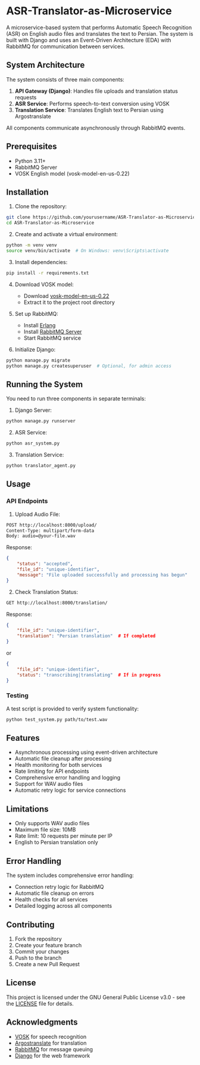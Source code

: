 # ASR-Translator-as-Microservice

A microservice-based system that performs Automatic Speech Recognition (ASR) on English audio files and translates the text to Persian. The system is built with Django and uses an Event-Driven Architecture (EDA) with RabbitMQ for communication between services.

## System Architecture

The system consists of three main components:

1. **API Gateway (Django)**: Handles file uploads and translation status requests
2. **ASR Service**: Performs speech-to-text conversion using VOSK
3. **Translation Service**: Translates English text to Persian using Argostranslate

All components communicate asynchronously through RabbitMQ events.

## Prerequisites

- Python 3.11+
- RabbitMQ Server
- VOSK English model (vosk-model-en-us-0.22)

## Installation

1. Clone the repository:
```bash
git clone https://github.com/yourusername/ASR-Translator-as-Microservice.git
cd ASR-Translator-as-Microservice
```

2. Create and activate a virtual environment:
```bash
python -m venv venv
source venv/bin/activate  # On Windows: venv\Scripts\activate
```

3. Install dependencies:
```bash
pip install -r requirements.txt
```

4. Download VOSK model:
   - Download [vosk-model-en-us-0.22](https://alphacephei.com/vosk/models)
   - Extract it to the project root directory

5. Set up RabbitMQ:
   - Install [Erlang](https://www.erlang.org/downloads)
   - Install [RabbitMQ Server](https://www.rabbitmq.com/download.html)
   - Start RabbitMQ service

6. Initialize Django:
```bash
python manage.py migrate
python manage.py createsuperuser  # Optional, for admin access
```

## Running the System

You need to run three components in separate terminals:

1. Django Server:
```bash
python manage.py runserver
```

2. ASR Service:
```bash
python asr_system.py
```

3. Translation Service:
```bash
python translator_agent.py
```

## Usage

### API Endpoints

1. Upload Audio File:
```bash
POST http://localhost:8000/upload/
Content-Type: multipart/form-data
Body: audio=@your-file.wav
```

Response:
```json
{
    "status": "accepted",
    "file_id": "unique-identifier",
    "message": "File uploaded successfully and processing has begun"
}
```

2. Check Translation Status:
```bash
GET http://localhost:8000/translation/
```

Response:
```json
{
    "file_id": "unique-identifier",
    "translation": "Persian translation"  # If completed
}
```
or
```json
{
    "file_id": "unique-identifier",
    "status": "transcribing|translating"  # If in progress
}
```

### Testing

A test script is provided to verify system functionality:

```bash
python test_system.py path/to/test.wav
```

## Features

- Asynchronous processing using event-driven architecture
- Automatic file cleanup after processing
- Health monitoring for both services
- Rate limiting for API endpoints
- Comprehensive error handling and logging
- Support for WAV audio files
- Automatic retry logic for service connections

## Limitations

- Only supports WAV audio files
- Maximum file size: 10MB
- Rate limit: 10 requests per minute per IP
- English to Persian translation only

## Error Handling

The system includes comprehensive error handling:
- Connection retry logic for RabbitMQ
- Automatic file cleanup on errors
- Health checks for all services
- Detailed logging across all components

## Contributing

1. Fork the repository
2. Create your feature branch
3. Commit your changes
4. Push to the branch
5. Create a new Pull Request

## License

This project is licensed under the GNU General Public License v3.0 - see the [LICENSE](LICENSE) file for details.

## Acknowledgments

- [VOSK](https://alphacephei.com/vosk/) for speech recognition
- [Argostranslate](https://www.argosopentech.com/) for translation
- [RabbitMQ](https://www.rabbitmq.com/) for message queuing
- [Django](https://www.djangoproject.com/) for the web framework
